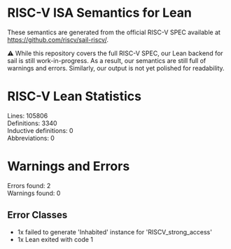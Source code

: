 # RISC-V ISA Semantics for Lean

These semantics are generated from the official RISC-V SPEC available at
https://github.com/riscv/sail-riscv/.

⚠️ While this repository covers the full RISC-V SPEC, our Lean backend for sail
is still work-in-progress. As a result, our semantics are still full of warnings
and errors. Similarly, our output is not yet polished for readability.
# RISC-V Lean Statistics

Lines: 105806  
Definitions: 3340  
Inductive definitions: 0  
Abbreviations: 0  

# Warnings and Errors

Errors found: 2  
Warnings found: 0  

## Error Classes

- 1x failed to generate 'Inhabited' instance for 'RISCV_strong_access'
- 1x Lean exited with code 1

